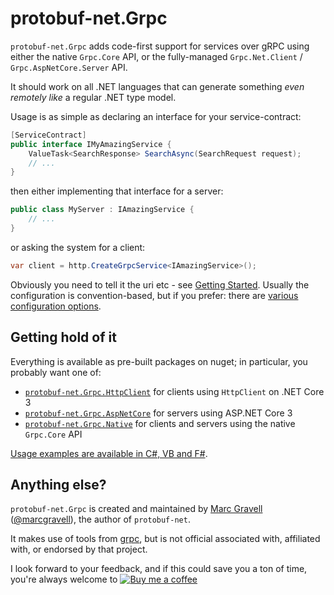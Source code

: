 # protobuf-net.Grpc

`protobuf-net.Grpc` adds code-first support for services over gRPC using either the native `Grpc.Core` API, or the fully-managed `Grpc.Net.Client` / `Grpc.AspNetCore.Server` API.

It should work on all .NET languages that can generate something *even remotely like* a regular .NET type model.

Usage is as simple as declaring an interface for your service-contract:

``` c#
[ServiceContract]
public interface IMyAmazingService {
    ValueTask<SearchResponse> SearchAsync(SearchRequest request);
    // ...
}
```

then either implementing that interface for a server:

``` c#
public class MyServer : IAmazingService {
    // ...
}
```

or asking the system for a client:

``` c#
var client = http.CreateGrpcService<IAmazingService>();
```

Obviously you need to tell it the uri etc - see [Getting Started](https://protobuf-net.github.io/protobuf-net.Grpc/gettingstarted). Usually the configuration is convention-based, but
if you prefer: there are [various configuration options](https://protobuf-net.github.io/protobuf-net.Grpc/configuration).

## Getting hold of it

Everything is available as pre-built packages on nuget; in particular, you probably want one of:

- [`protobuf-net.Grpc.HttpClient`](https://www.nuget.org/packages/protobuf-net.Grpc.HttpClient) for clients using `HttpClient` on .NET Core 3
- [`protobuf-net.Grpc.AspNetCore`](https://www.nuget.org/packages/protobuf-net.Grpc.AspNetCore) for servers using ASP.NET Core 3
- [`protobuf-net.Grpc.Native`](https://www.nuget.org/packages/protobuf-net.Grpc.Native) for clients and servers using the native `Grpc.Core` API

[Usage examples are available in C#, VB and F#](https://github.com/protobuf-net/protobuf-net.Grpc/tree/master/examples/pb-net-grpc).

## Anything else?

`protobuf-net.Grpc` is created and maintained by [Marc Gravell](https://github.com/mgravell) ([@marcgravell](https://twitter.com/marcgravell)), the author of `protobuf-net`.

It makes use of tools from [grpc](https://github.com/grpc/), but is not official associated with, affiliated with, or endorsed by that project.

I look forward to your feedback, and if this could save you a ton of time, you're always welcome to [![Buy me a coffee](https://www.buymeacoffee.com/assets/img/custom_images/orange_img.png)](https://www.buymeacoffee.com/marcgravell)